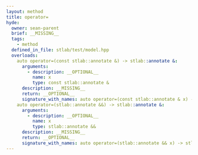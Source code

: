 ```yaml
---
layout: method
title: operator=
hyde:
  owner: sean-parent
  brief: __MISSING__
  tags:
    - method
  defined_in_file: stlab/test/model.hpp
  overloads:
    auto operator=(const stlab::annotate &) -> stlab::annotate &:
      arguments:
        - description: __OPTIONAL__
          name: x
          type: const stlab::annotate &
      description: __MISSING__
      return: __OPTIONAL__
      signature_with_names: auto operator=(const stlab::annotate & x) -> stlab::annotate &
    auto operator=(stlab::annotate &&) -> stlab::annotate &:
      arguments:
        - description: __OPTIONAL__
          name: x
          type: stlab::annotate &&
      description: __MISSING__
      return: __OPTIONAL__
      signature_with_names: auto operator=(stlab::annotate && x) -> stlab::annotate &
---
```

